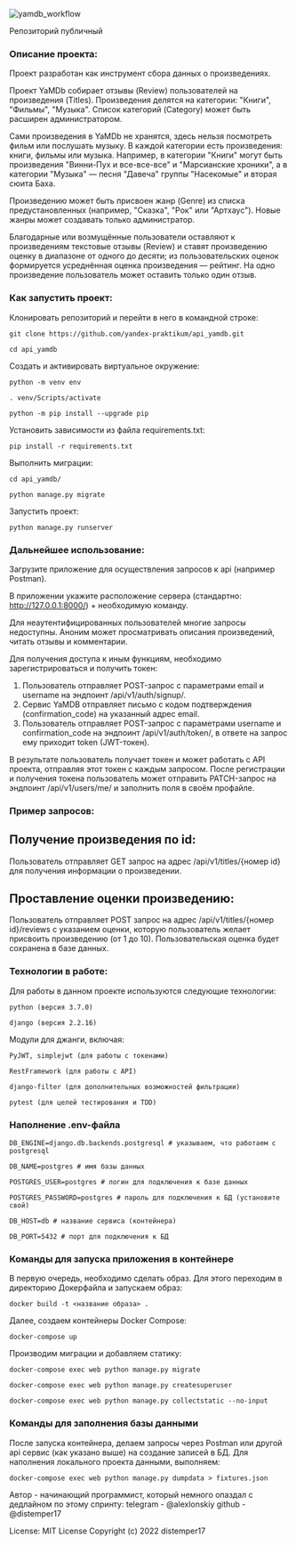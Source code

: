 ![yamdb_workflow](https://github.com/distemper17/yamdb_final/actions/workflows/yamdb_workflow.yml/badge.svg)

Репозиторий публичный

### Описание проекта:

Проект разработан как инструмент сбора данных о произведениях.

Проект YaMDb собирает отзывы (Review) пользователей на произведения (Titles). Произведения делятся на категории: "Книги", "Фильмы", "Музыка". Список категорий (Category) может быть расширен 
администратором.

Сами произведения в YaMDb не хранятся, здесь нельзя посмотреть фильм или послушать музыку.
В каждой категории есть произведения: книги, фильмы или музыка. Например, в категории "Книги" могут быть произведения "Винни-Пух и все-все-все" и "Марсианские хроники", а в категории "Музыка" — песня "Давеча" группы "Насекомые" и вторая сюита Баха.

Произведению может быть присвоен жанр (Genre) из списка предустановленных (например, "Сказка", "Рок" или "Артхаус"). Новые жанры может создавать только администратор.

Благодарные или возмущённые пользователи оставляют к произведениям текстовые отзывы (Review) и ставят произведению оценку в диапазоне от одного до десяти; из пользовательских оценок формируется усреднённая оценка произведения — рейтинг. На одно произведение пользователь может оставить только один отзыв.

### Как запустить проект:

Клонировать репозиторий и перейти в него в командной строке:

```
git clone https://github.com/yandex-praktikum/api_yamdb.git
```

```
cd api_yamdb
```

Cоздать и активировать виртуальное окружение:

```
python -m venv env
```

```
. venv/Scripts/activate
```

```
python -m pip install --upgrade pip
```

Установить зависимости из файла requirements.txt:

```
pip install -r requirements.txt
```

Выполнить миграции:

```
cd api_yamdb/
```

```
python manage.py migrate
```

Запустить проект:

```
python manage.py runserver
```

### Дальнейшее использование:

Загрузите приложение для осуществления запросов к api (например Postman).

В приложении укажите расположение сервера (стандартно: http://127.0.0.1:8000/) + необходимую команду.

Для неаутентифицированных пользователей многие запросы недоступны. Аноним может просматривать описания произведений, читать отзывы и комментарии.

Для получения доступа к иным функциям, необходимо зарегистрироваться и получить токен:
1. Пользователь отправляет POST-запрос с параметрами email и username на эндпоинт /api/v1/auth/signup/.
2. Сервис YaMDB отправляет письмо с кодом подтверждения (confirmation_code) на указанный адрес email.
3. Пользователь отправляет POST-запрос с параметрами username и confirmation_code на эндпоинт /api/v1/auth/token/, в ответе на запрос ему приходит token (JWT-токен).

В результате пользователь получает токен и может работать с API проекта, отправляя этот токен с каждым запросом.
После регистрации и получения токена пользователь может отправить PATCH-запрос на эндпоинт /api/v1/users/me/ и заполнить поля в своём профайле.

### Пример запросов:

## Получение произведения по id:

Пользователь отправляет GET запрос на адрес /api/v1/titles/{номер id} для получения информации о произведении.

## Проставление оценки произведению:

Пользователь отправляет POST запрос на адрес /api/v1/titles/{номер id}/reviews с указанием оценки, которую пользователь желает присвоить произведению (от 1 до 10). Пользовательская оценка будет сохранена в базе данных.

### Технологии в работе:

Для работы в данном проекте используются следующие технологии:
```
python (версия 3.7.0)
```
```
django (версия 2.2.16)
```

Модули для джанги, включая:
```
PyJWT, simplejwt (для работы с токенами)
```
```
RestFramework (для работы с API)
```
```
django-filter (для дополнительных возможностей фильтрации)
```
```
pytest (для целей тестирования и TDD)
```

### Наполнение .env-файла
```
DB_ENGINE=django.db.backends.postgresql # указываем, что работаем с postgresql
```
```
DB_NAME=postgres # имя базы данных
```
```
POSTGRES_USER=postgres # логин для подключения к базе данных
```
```
POSTGRES_PASSWORD=postgres # пароль для подключения к БД (установите свой)
```
```
DB_HOST=db # название сервиса (контейнера)
```
```
DB_PORT=5432 # порт для подключения к БД 
```

### Команды для запуска приложения в контейнере

В первую очередь, необходимо сделать образ. Для этого переходим в директорию Докерфайла и запускаем образ:
```
docker build -t <название образа> .
```
Далее, создаем контейнеры Docker Compose:
```
docker-compose up
```
Производим миграции и добавляем статику:
```
docker-compose exec web python manage.py migrate
```
```
docker-compose exec web python manage.py createsuperuser
```
```
docker-compose exec web python manage.py collectstatic --no-input 
```

### Команды для заполнения базы данными

После запуска контейнера, делаем запросы через Postman или другой api сервис (как указано выше) на создание записей в БД. Для наполнения локального проекта данными, выполняем:
```
docker-compose exec web python manage.py dumpdata > fixtures.json
```

Автор - начинающий программист, который немного опаздал с дедлайном по этому спринту:
telegram - @alexlonskiy
github - @distemper17

License:
MIT License
Copyright (c) 2022 distemper17